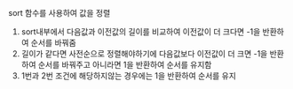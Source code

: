 sort 함수를 사용하여 값을 정렬

1. sort내부에서 다음값과 이전값의 길이를 비교하여 이전값이 더 크다면 -1을 반환하여 순서를 바꿔줌
2. 길이가 같다면 사전순으로 정렬해야하기에 다음값보다 이전값이 더 크면 -1을 반환하여 순서를 바꿔주고
   아니라면 1을 반환하여 순서를 유지함
3. 1번과 2번 조건에 해당하지않는 경우에는 1을 반환하여 순서를 유지
